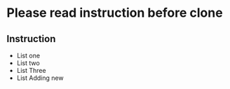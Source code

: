 # Please read instruction before clone

## Instruction

- List one
- List two
- List Three 
- List Adding new
